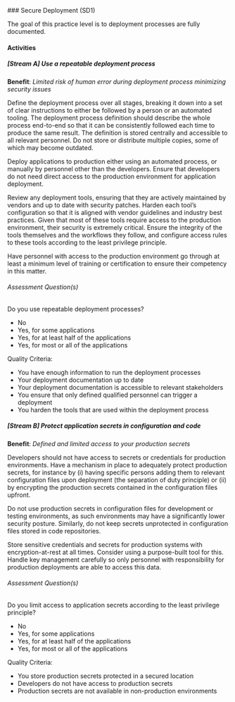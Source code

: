 <div class="new-page"/>
### Secure Deployment (SD1)

The goal of this practice level is to deployment processes are fully documented.

#### Activities

##### [Stream A] Use a repeatable deployment process
<b>Benefit</b>: <i>Limited risk of human error during deployment process minimizing security issues</i>

Define the deployment process over all stages, breaking it down into a set of clear instructions to either be followed by a person or an automated tooling. The deployment process definition should describe the whole process end-to-end so that it can be consistently followed each time to produce the same result. The definition is stored centrally and accessible to all relevant personnel. Do not store or distribute multiple copies, some of which may become outdated.

Deploy applications to production either using an automated process, or manually by personnel other than the developers. Ensure that developers do not need direct access to the production environment for application deployment.

Review any deployment tools, ensuring that they are actively maintained by vendors and up to date with security patches. Harden each tool’s configuration so that it is aligned with vendor guidelines and industry best practices. Given that most of these tools require access to the production environment, their security is extremely critical. Ensure the integrity of the tools themselves and the workflows they follow, and configure access rules to these tools according to the least privilege principle.

Have personnel with access to the production environment go through at least a minimum level of training or certification to ensure their competency in this matter.


###### Assessment Question(s)
Do you use repeatable deployment processes?

- No
- Yes, for some applications
- Yes, for at least half of the applications
- Yes, for most or all of the applications


Quality Criteria:

- You have enough information to run the deployment processes
- Your deployment documentation up to date
- Your deployment documentation is accessible to relevant stakeholders
- You ensure that only defined qualified personnel can trigger a deployment
- You harden the tools that are used within the deployment process


##### [Stream B] Protect application secrets in configuration and code
<b>Benefit</b>: <i>Defined and limited access to your production secrets</i>

Developers should not have access to secrets or credentials for production environments. Have a mechanism in place to adequately protect production secrets, for instance by (i) having specific persons adding them to relevant configuration files upon deployment (the separation of duty principle) or (ii) by encrypting the production secrets contained in the configuration files upfront.

Do not use production secrets in configuration files for development or testing environments, as such environments may have a significantly lower security posture. Similarly, do not keep secrets unprotected in configuration files stored in code repositories.

Store sensitive credentials and secrets for production systems with encryption-at-rest at all times. Consider using a purpose-built tool for this. Handle key management carefully so only personnel with responsibility for production deployments are able to access this data.


###### Assessment Question(s)
Do you limit access to application secrets according to the least privilege principle?

- No
- Yes, for some applications
- Yes, for at least half of the applications
- Yes, for most or all of the applications


Quality Criteria:

- You store production secrets protected in a secured location
- Developers do not have access to production secrets
- Production secrets are not available in non-production environments

